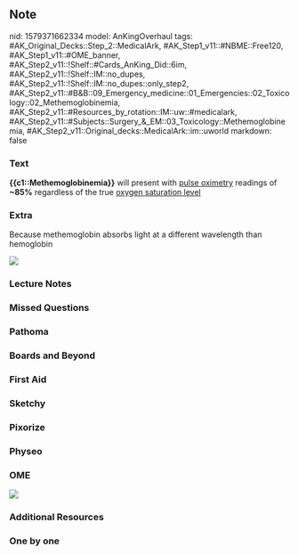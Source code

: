 ## Note
nid: 1579371662334
model: AnKingOverhaul
tags: #AK_Original_Decks::Step_2::MedicalArk, #AK_Step1_v11::#NBME::Free120, #AK_Step1_v11::#OME_banner, #AK_Step2_v11::!Shelf::#Cards_AnKing_Did::6im, #AK_Step2_v11::!Shelf::IM::no_dupes, #AK_Step2_v11::!Shelf::IM::no_dupes::only_step2, #AK_Step2_v11::#B&B::09_Emergency_medicine::01_Emergencies::02_Toxicology::02_Methemoglobinemia, #AK_Step2_v11::#Resources_by_rotation::IM::uw::#medicalark, #AK_Step2_v11::#Subjects::Surgery_&_EM::03_Toxicology::Methemoglobinemia, #AK_Step2_v11::Original_decks::MedicalArk::im::uworld
markdown: false

### Text
<b>{{c1::Methemoglobinemia}}</b> will present with <u>pulse
oximetry</u> readings of <b>~85%</b> regardless of the true
<u>oxygen saturation level</u>

### Extra
Because methemoglobin absorbs light at a different wavelength than
hemoglobin
<div><img src=
"paste-a01ad8078ffabdc2e1e236fc4b61532332064d31.jpg"></div>

### Lecture Notes


### Missed Questions


### Pathoma


### Boards and Beyond


### First Aid


### Sketchy


### Pixorize


### Physeo


### OME
<div class="ome-widget">
  <a href="https://onlinemeded.org?ref=anki"><img src=
  "_OME_AnkiFlashcards_General_4.png"></a>
</div>

### Additional Resources


### One by one


